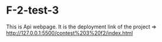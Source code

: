 # F-2-test-3
This is Api webpage. 
It is the deployment link of the project => http://127.0.0.1:5500/contest%203%20f2/index.html
